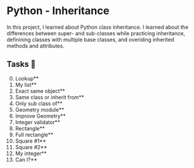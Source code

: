 # Python - Inheritance

In this project, I learned about Python class inheritance. I learned about the
differences between super- and sub-classes while practicing inheritance,
definining classes with multiple base classes, and overiding inherited methods
and attributes.

## Tasks :page_with_curl:

0. Lookup**
1. My list**
2. Exact same object**
3. Same class or inherit from**
4. Only sub class of**
5. Geometry module**
6. Improve Geometry**
7. Integer validator**
8. Rectangle**
9. Full rectangle**
10. Square #1**
11. Square #2**
12. My integer**
13. Can I?**
